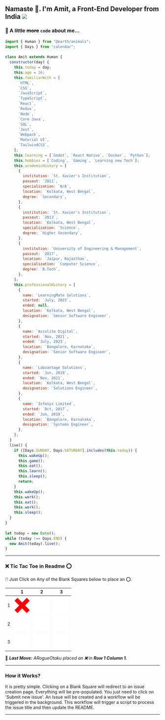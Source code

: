 ## Namaste 🙏. I'm Amit, a Front-End Developer from India <img src="https://upload.wikimedia.org/wikipedia/en/thumb/4/41/Flag_of_India.svg/1200px-Flag_of_India.svg.png" width=35/>

### 📖 A little ~~more~~ `code` about me...

```javascript
import { Human } from "@earth/animals";
import { Days } from "calendar";

class Amit extends Human {
  constructor(day) {
    this.today = day;
    this.age = 26;
    this.familiarWith = [
      `HTML`,
      `CSS`,
      `JavaScript`,
      `TypeScript`,
      `React`,
      `Redux`,
      `Node`,
      `Core Java`,
      `SQL`,
      `Jest`,
      `Webpack`,
      `Material UI`,
      `TailwindCSS`,
    ];
    this.learning = [`Godot`, `React Native`, `Docker`, `Python`];
    this.hobbies = [`Coding`, `Gaming`, `Learning new Tech`];
    this.academicHistory = [
      {
        institution: `St. Xavier's Institution`,
        passout: `2011`,
        specialization: `N/A`,
        location: `Kolkata, West Bengal`,
        degree: `Secondary`,
      },
      {
        institution: `St. Xavier's Institution`,
        passout: `2013`,
        location: `Kolkata, West Bengal`,
        specialization: `Science`,
        degree: `Higher Secondary`,
      },
      {
        institution: `University of Engineering & Management`,
        passout: `2017`,
        location: `Jaipur, Rajasthan`,
        specialization: `Computer Science`,
        degree: `B.Tech`,
      },
    ];
    this.professionalHistory = [
      {
        name: `LearningMate Solutions`,
        started: `July, 2023`,
        ended: null,
        location: `Kolkata, West Bengal`,
        designation: `Senior Software Engineer`,
      },
      {
        name: `Accolite Digital`,
        started: `Nov, 2021`,
        ended: `July, 2023`,
        location: `Bangalore, Karnataka`,
        designation: `Senior Software Engineer`,
      },
      {
        name: `Labvantage Solutions`,
        started: `Jun, 2019`,
        ended: `Nov, 2021`,
        location: `Kolkata, West Bengal`,
        designation: `Solutions Engineer`,
      },
      {
        name: `Infosys Limited`,
        started: `Oct, 2017`,
        ended: `Jun, 2019`,
        location: `Bangalore, Karnataka`,
        designation: `Systems Engineer`,
      },
    ];
  }
  live() {
    if ([Days.SUNDAY, Days.SATURDAY].includes(this.today)) {
      this.wakeUp();
      this.game();
      this.eat();
      this.learn();
      this.sleep();
      return;
    }
    this.wakeUp();
    this.work();
    this.eat();
    this.work();
    this.sleep();
  }
}

let today = new Date();
while (today !== Days.END) {
  new Amit(today).live();
}
```

---

### **❌ Tic Tac Toe in Readme ⭕**
 
🖱️ Just Click on Any of the Blank Squares below to place an ⭕.
  
|   | 1 | 2 | 3 |
| - | - | - | - |
| 1 | ![](https://raw.githubusercontent.com/ARogueOtaku/ARogueOtaku/master/assets/X.png) | [![Tile 1](https://raw.githubusercontent.com/ARogueOtaku/ARogueOtaku/master/assets/blank.png)](https://github.com/ARogueOtaku/ARogueOtaku/issues/new?title=TTT%7C12&body=Just+click+%27Submit+new+issue%27.) | [![Tile 2](https://raw.githubusercontent.com/ARogueOtaku/ARogueOtaku/master/assets/blank.png)](https://github.com/ARogueOtaku/ARogueOtaku/issues/new?title=TTT%7C13&body=Just+click+%27Submit+new+issue%27.) |
| 2 | [![Tile 3](https://raw.githubusercontent.com/ARogueOtaku/ARogueOtaku/master/assets/blank.png)](https://github.com/ARogueOtaku/ARogueOtaku/issues/new?title=TTT%7C21&body=Just+click+%27Submit+new+issue%27.) | [![Tile 4](https://raw.githubusercontent.com/ARogueOtaku/ARogueOtaku/master/assets/blank.png)](https://github.com/ARogueOtaku/ARogueOtaku/issues/new?title=TTT%7C22&body=Just+click+%27Submit+new+issue%27.) | [![Tile 5](https://raw.githubusercontent.com/ARogueOtaku/ARogueOtaku/master/assets/blank.png)](https://github.com/ARogueOtaku/ARogueOtaku/issues/new?title=TTT%7C23&body=Just+click+%27Submit+new+issue%27.) |
| 3 | [![Tile 6](https://raw.githubusercontent.com/ARogueOtaku/ARogueOtaku/master/assets/blank.png)](https://github.com/ARogueOtaku/ARogueOtaku/issues/new?title=TTT%7C31&body=Just+click+%27Submit+new+issue%27.) | [![Tile 7](https://raw.githubusercontent.com/ARogueOtaku/ARogueOtaku/master/assets/blank.png)](https://github.com/ARogueOtaku/ARogueOtaku/issues/new?title=TTT%7C32&body=Just+click+%27Submit+new+issue%27.) | [![Tile 8](https://raw.githubusercontent.com/ARogueOtaku/ARogueOtaku/master/assets/blank.png)](https://github.com/ARogueOtaku/ARogueOtaku/issues/new?title=TTT%7C33&body=Just+click+%27Submit+new+issue%27.) |
  
🎲 ***Last Move:*** *ARogueOtaku placed an **❌** in **Row 1 Column 1.***

---

### **How it Works?**

It is pretty simple. Clicking on a Blank Square will redirect to an issue creation page. Everything will be pre-populated. You just need to click on 'Submit new issue'. An Issue will be created and a workflow will be triggered in the background. This workflow will trigger a script to process the issue title and then update the README.

---
